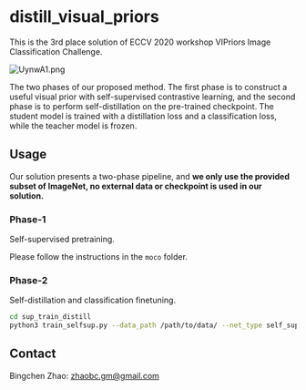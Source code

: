 # distill_visual_priors

This is the 3rd place solution of ECCV 2020 workshop VIPriors Image Classification Challenge.

![UynwA1.png](https://s1.ax1x.com/2020/07/17/UynwA1.png)

The two phases of our proposed method. The first phase is to construct a useful visual prior with self-supervised contrastive learning, and the second phase is to perform self-distillation on the pre-trained checkpoint. The student model is trained with a distillation loss and a classification loss, while the teacher model is frozen.

## Usage

Our solution presents a two-phase pipeline, and **we only use the provided subset of ImageNet, no external data or checkpoint is used in our solution.**

### Phase-1

Self-supervised pretraining.

Please follow the instructions in the `moco` folder.

### Phase-2

Self-distillation and classification finetuning.

```bash
cd sup_train_distill
python3 train_selfsup.py --data_path /path/to/data/ --net_type self_sup_r50 --input-res 448 --pretrained /path/to/unsupervise_pretrained_checkpoint --save_path /path/to/save --batch_size 256 --autoaug --label_smooth
```

## Contact

Bingchen Zhao: zhaobc.gm@gmail.com

